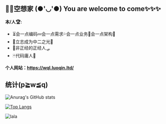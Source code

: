 ## 🐱‍👓空想家 (●'◡'●) You are welcome to come✨✨✨
**本/人🏆:** 
- ⏳会一点编码💤会一点需求💦会一点业务💨会一点架构💫
- 🎎立志成为中二之光🎡
- 🧿非正经的正经人🛷
- 🃏代码庸人💎

**个人网站：https://wql.luoqin.ltd/**


## 统计(p≧w≦q)


![Anurag's GitHub stats](https://github-readme-stats.vercel.app/api?username=WQL-KXJ&show_icons=true&theme=radical)

[![Top Langs](https://github-readme-stats.vercel.app/api/top-langs/?username=WQL-KXJ&layout=compact&theme=radical)](https://github.com/anuraghazra/github-readme-stats)

![lala](https://img-blog.csdnimg.cn/49cc886b91274bb68eae66a8d39e44b4.gif)
